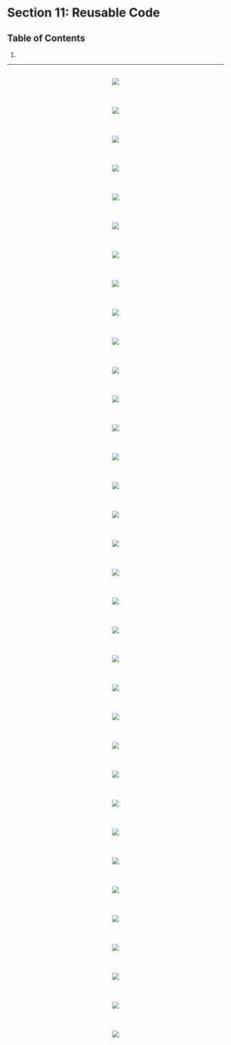 # Section 11: Reusable Code

## Table of Contents

1. [](#)

---

<br/>

<div align="center"><img src="../../diagrams/06/ts-1.svg" /></div><br/><br/><br/>
<div align="center"><img src="../../diagrams/06/ts-2.svg" /></div><br/><br/><br/>
<div align="center"><img src="../../diagrams/06/ts-3.svg" /></div><br/><br/><br/>
<div align="center"><img src="../../diagrams/06/ts-4.svg" /></div><br/><br/><br/>
<div align="center"><img src="../../diagrams/06/ts-5.svg" /></div><br/><br/><br/>
<div align="center"><img src="../../diagrams/06/ts-6.svg" /></div><br/><br/><br/>
<div align="center"><img src="../../diagrams/06/ts-7.svg" /></div><br/><br/><br/>
<div align="center"><img src="../../diagrams/06/ts-8.svg" /></div><br/><br/><br/>
<div align="center"><img src="../../diagrams/06/ts-9.svg" /></div><br/><br/><br/>
<div align="center"><img src="../../diagrams/06/ts-10.svg" /></div><br/><br/><br/>
<div align="center"><img src="../../diagrams/06/ts-11.svg" /></div><br/><br/><br/>
<div align="center"><img src="../../diagrams/06/ts-12.svg" /></div><br/><br/><br/>
<div align="center"><img src="../../diagrams/06/ts-13.svg" /></div><br/><br/><br/>
<div align="center"><img src="../../diagrams/06/ts-14.svg" /></div><br/><br/><br/>
<div align="center"><img src="../../diagrams/06/ts-15.svg" /></div><br/><br/><br/>
<div align="center"><img src="../../diagrams/06/ts-16.svg" /></div><br/><br/><br/>
<div align="center"><img src="../../diagrams/06/ts-17.svg" /></div><br/><br/><br/>
<div align="center"><img src="../../diagrams/06/ts-18.svg" /></div><br/><br/><br/>
<div align="center"><img src="../../diagrams/06/ts-19.svg" /></div><br/><br/><br/>
<div align="center"><img src="../../diagrams/06/ts-20.svg" /></div><br/><br/><br/>

<div align="center"><img src="../../diagrams/12/ts-1.svg" /></div><br/><br/><br/>
<div align="center"><img src="../../diagrams/12/ts-2.svg" /></div><br/><br/><br/>
<div align="center"><img src="../../diagrams/12/ts-3.svg" /></div><br/><br/><br/>
<div align="center"><img src="../../diagrams/12/ts-4.svg" /></div><br/><br/><br/>
<div align="center"><img src="../../diagrams/12/ts-5.svg" /></div><br/><br/><br/>
<div align="center"><img src="../../diagrams/12/ts-6.svg" /></div><br/><br/><br/>
<div align="center"><img src="../../diagrams/12/ts-7.svg" /></div><br/><br/><br/>
<div align="center"><img src="../../diagrams/12/ts-8.svg" /></div><br/><br/><br/>
<div align="center"><img src="../../diagrams/12/ts-9.svg" /></div><br/><br/><br/>
<div align="center"><img src="../../diagrams/12/ts-10.svg" /></div><br/><br/><br/>
<div align="center"><img src="../../diagrams/12/ts-11.svg" /></div><br/><br/><br/>
<div align="center"><img src="../../diagrams/12/ts-12.svg" /></div><br/><br/><br/>
<div align="center"><img src="../../diagrams/12/ts-13.svg" /></div><br/><br/><br/>
<div align="center"><img src="../../diagrams/12/ts-14.svg" /></div><br/><br/><br/>
